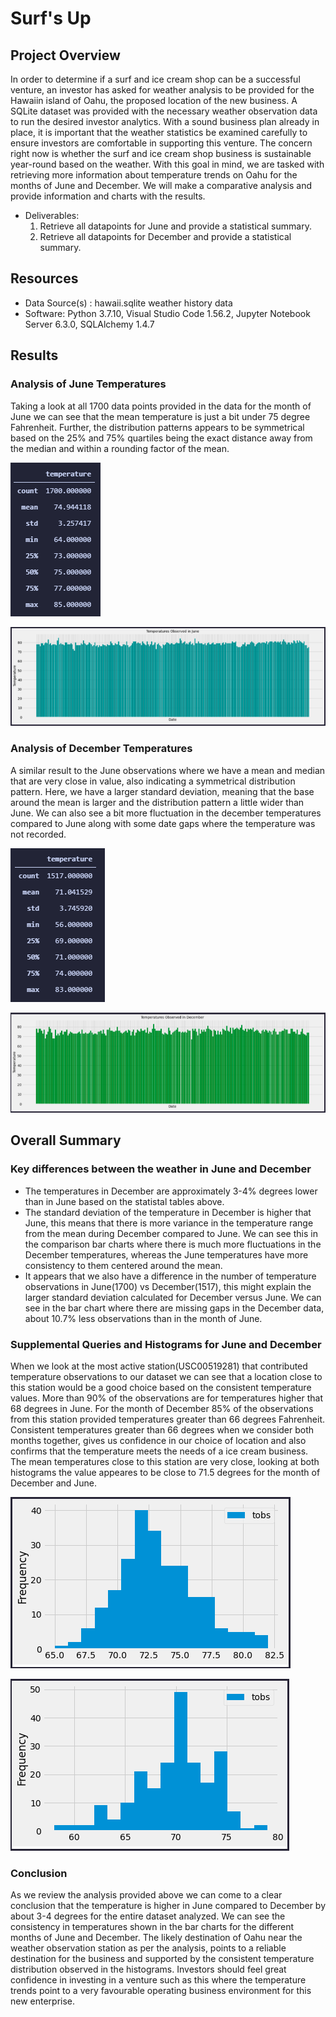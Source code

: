 # Surf's Up

## Project Overview
In order to determine if a surf and ice cream shop can be a successful venture, an investor has asked for weather analysis to be provided for the Hawaiin island of Oahu, the proposed location of the new business. A SQLite dataset was provided with the necessary weather observation data to run the desired investor analytics. With a sound business plan already in place, it is important that the weather statistics be examined carefully to ensure investors are comfortable in supporting this venture. The concern right now is whether the surf and ice cream shop business is sustainable year-round based on the weather. With this goal in mind, we are tasked with retrieving more information about temperature trends on Oahu for the months of June and December. We will make a comparative analysis and provide information and charts with the results.


- Deliverables:
  1. Retrieve all datapoints for June and provide a statistical summary.
  2. Retrieve all datapoints for December and provide a statistical summary.

## Resources
- Data Source(s) : hawaii.sqlite weather history data
- Software: Python 3.7.10, Visual Studio Code 1.56.2, Jupyter Notebook Server 6.3.0, SQLAlchemy 1.4.7


## Results

### Analysis of June Temperatures
Taking a look at all 1700 data points provided in the data for the month of June we can see that the mean temperature is just a bit under 75 degree Fahrenheit. Further, the distribution patterns appears to be symmetrical based on the 25% and 75% quartiles being the exact distance away from the median and within a rounding factor of the mean.

![June Stats](images/June_Stats.png)

![June Chart](images/June_Chart.png)

### Analysis of December Temperatures
A similar result to the June observations where we have a mean and median that are very close in value, also indicating a symmetrical distribution pattern. Here, we have a larger standard deviation, meaning that the base around the mean is larger and the distribution pattern a little wider than June. We can also see a bit more fluctuation in the december temperatures compared to June along with some date gaps where the temperature was not recorded.

![December Stats](images/December_Stats.png)

![December Chart](images/December_Chart.png)


## Overall Summary

### Key differences between the weather in June and December
- The temperatures in December are approximately 3-4% degrees lower than in June based on the statistal tables above.
- The standard deviation of the temperature in December is higher that June, this means that there is more variance in the temperature range from the mean during December compared to June. We can see this in the comparison bar charts where there is much more fluctuations in the December temperatures, whereas the June temperatures have more consistency to them centered around the mean.
- It appears that we also have a difference in the number of temperature observations in June(1700) vs December(1517), this might explain the larger standard deviation calculated for December versus June. We can see in the bar chart where there are missing gaps in the December data, about 10.7% less observations than in the month of June.

### Supplemental Queries and Histograms for June and December

When we look at the most active station(USC00519281) that contributed temperature observations to our dataset we can see that a location close to this station would be a good choice based on the consistent temperature values. More than 90% of the observations are for temperatures higher that 68 degrees in June. For the month of December 85% of the observations from this station provided temperatures greater than 66 degrees Fahrenheit. Consistent temperatures greater than 66 degrees when we consider both months together, gives us confidence in our choice of location and also confirms that the temperature meets the needs of a ice cream business. The mean temperatures close to this station are very close, looking at both histograms the value appeares to be close to 71.5 degrees for the month of December and June.

![June Histogram](images/June_Hist.png)

![December Histogram](images/December_Hist.png)

### Conclusion 

As we review the analysis provided above we can come to a clear conclusion that the temperature is higher in June compared to December by about 3-4 degrees for the entire dataset analyzed. We can see the consistency in temperatures shown in the bar charts for the different months of June and December. The likely destination of Oahu near the weather observation station as per the analysis, points to a reliable destination for the business and supported by the consistent temperature distribution observed in the histograms. Investors should feel great confidence in investing in a venture such as this where the temperature trends point to a very favourable operating business environment for this new enterprise.